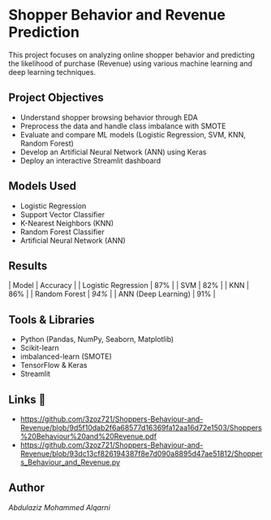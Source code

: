 #  Shopper Behavior and Revenue Prediction

This project focuses on analyzing online shopper behavior and predicting the likelihood of purchase (Revenue) using various machine learning and deep learning techniques.

##  Project Objectives
- Understand shopper browsing behavior through EDA
- Preprocess the data and handle class imbalance with SMOTE
- Evaluate and compare ML models (Logistic Regression, SVM, KNN, Random Forest)
- Develop an Artificial Neural Network (ANN) using Keras
- Deploy an interactive Streamlit dashboard

##  Models Used
- Logistic Regression
- Support Vector Classifier
- K-Nearest Neighbors (KNN)
- Random Forest Classifier
- Artificial Neural Network (ANN)

##  Results
| Model                  | Accuracy |
| Logistic Regression    | 87%      |
| SVM                    | 82%      |
| KNN                    | 86%      |
| Random Forest          | *94%*    |
| ANN (Deep Learning)    | 91%      |

##  Tools & Libraries
- Python (Pandas, NumPy, Seaborn, Matplotlib)
- Scikit-learn
- imbalanced-learn (SMOTE)
- TensorFlow & Keras
- Streamlit

##  Links 🔗
-  https://github.com/3zoz721/Shoppers-Behaviour-and-Revenue/blob/9d5f10dab2f6a68577d16369fa12aa16d72e1503/Shoppers%20Behaviour%20and%20Revenue.pdf
-  https://github.com/3zoz721/Shoppers-Behaviour-and-Revenue/blob/93dc13cf826194387f8e7d090a8895d47ae51812/Shoppers_Behaviour_and_Revenue.py

##  Author
*Abdulaziz Mohammed Alqarni*
